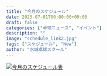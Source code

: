 ```yaml
---
title: "今月のスケジュール"
date: 2025-07-01T00:00:00+09:00
draft: false
categories: ["卓球ニュース", "イベント"]
description: ""
image: "schedule_link2.jpg"
tags: ["スケジュール", "New"]
author: "水城卓球スクール"
---
```


<a class="" href="/images/blog/mtts_schedule07.pdf"><img src="/images/blog/2025_07.jpg" alt="今月のスケジュール表" /></a>
